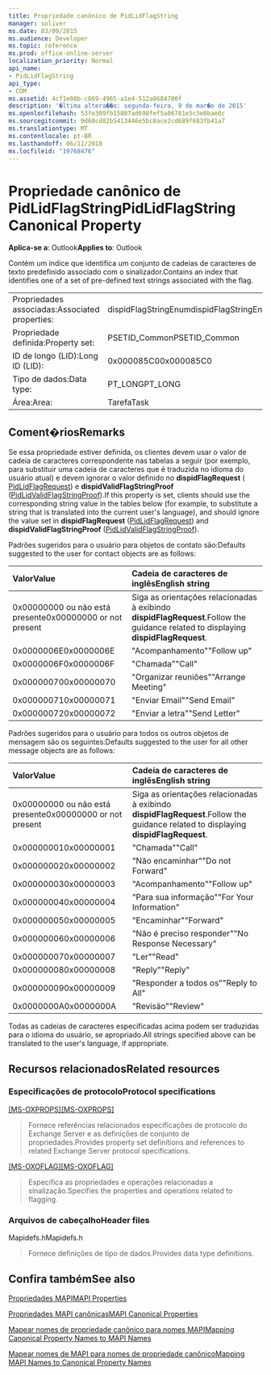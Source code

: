 ```yaml
---
title: Propriedade canônico de PidLidFlagString
manager: soliver
ms.date: 03/09/2015
ms.audience: Developer
ms.topic: reference
ms.prod: office-online-server
localization_priority: Normal
api_name:
- PidLidFlagString
api_type:
- COM
ms.assetid: 4cf1e08b-c869-4965-a1e4-512a0684700f
description: '�ltima altera��o: segunda-feira, 9 de mar�o de 2015'
ms.openlocfilehash: 53fe309fb15807ad698fef5a06781e5c3e0bae0c
ms.sourcegitcommit: 9d60cd82b5413446e5bc8ace2cd689f683fb41a7
ms.translationtype: MT
ms.contentlocale: pt-BR
ms.lasthandoff: 06/11/2018
ms.locfileid: "19768476"
---
```

# <a name="pidlidflagstring-canonical-property"></a><span data-ttu-id="b2f45-103">Propriedade canônico de PidLidFlagString</span><span class="sxs-lookup"><span data-stu-id="b2f45-103">PidLidFlagString Canonical Property</span></span>

  
  
<span data-ttu-id="b2f45-104">**Aplica-se a**: Outlook</span><span class="sxs-lookup"><span data-stu-id="b2f45-104">**Applies to**: Outlook</span></span> 
  
<span data-ttu-id="b2f45-105">Contém um índice que identifica um conjunto de cadeias de caracteres de texto predefinido associado com o sinalizador.</span><span class="sxs-lookup"><span data-stu-id="b2f45-105">Contains an index that identifies one of a set of pre-defined text strings associated with the flag.</span></span>
  
|||
|:-----|:-----|
|<span data-ttu-id="b2f45-106">Propriedades associadas:</span><span class="sxs-lookup"><span data-stu-id="b2f45-106">Associated properties:</span></span>  <br/> |<span data-ttu-id="b2f45-107">dispidFlagStringEnum</span><span class="sxs-lookup"><span data-stu-id="b2f45-107">dispidFlagStringEnum</span></span>  <br/> |
|<span data-ttu-id="b2f45-108">Propriedade definida:</span><span class="sxs-lookup"><span data-stu-id="b2f45-108">Property set:</span></span>  <br/> |<span data-ttu-id="b2f45-109">PSETID_Common</span><span class="sxs-lookup"><span data-stu-id="b2f45-109">PSETID_Common</span></span>  <br/> |
|<span data-ttu-id="b2f45-110">ID de longo (LID):</span><span class="sxs-lookup"><span data-stu-id="b2f45-110">Long ID (LID):</span></span>  <br/> |<span data-ttu-id="b2f45-111">0x000085C0</span><span class="sxs-lookup"><span data-stu-id="b2f45-111">0x000085C0</span></span>  <br/> |
|<span data-ttu-id="b2f45-112">Tipo de dados:</span><span class="sxs-lookup"><span data-stu-id="b2f45-112">Data type:</span></span>  <br/> |<span data-ttu-id="b2f45-113">PT_LONG</span><span class="sxs-lookup"><span data-stu-id="b2f45-113">PT_LONG</span></span>  <br/> |
|<span data-ttu-id="b2f45-114">Área:</span><span class="sxs-lookup"><span data-stu-id="b2f45-114">Area:</span></span>  <br/> |<span data-ttu-id="b2f45-115">Tarefa</span><span class="sxs-lookup"><span data-stu-id="b2f45-115">Task</span></span>  <br/> |
   
## <a name="remarks"></a><span data-ttu-id="b2f45-116">Coment�rios</span><span class="sxs-lookup"><span data-stu-id="b2f45-116">Remarks</span></span>

<span data-ttu-id="b2f45-117">Se essa propriedade estiver definida, os clientes devem usar o valor de cadeia de caracteres correspondente nas tabelas a seguir (por exemplo, para substituir uma cadeia de caracteres que é traduzida no idioma do usuário atual) e devem ignorar o valor definido no **dispidFlagRequest** ([ PidLidFlagRequest](pidlidflagrequest-canonical-property.md)) e **dispidValidFlagStringProof** ([PidLidValidFlagStringProof](pidlidvalidflagstringproof-canonical-property.md)).</span><span class="sxs-lookup"><span data-stu-id="b2f45-117">If this property is set, clients should use the corresponding string value in the tables below (for example, to substitute a string that is translated into the current user's language), and should ignore the value set in **dispidFlagRequest** ([PidLidFlagRequest](pidlidflagrequest-canonical-property.md)) and **dispidValidFlagStringProof** ([PidLidValidFlagStringProof](pidlidvalidflagstringproof-canonical-property.md)).</span></span> 
  
<span data-ttu-id="b2f45-118">Padrões sugeridos para o usuário para objetos de contato são:</span><span class="sxs-lookup"><span data-stu-id="b2f45-118">Defaults suggested to the user for contact objects are as follows:</span></span>
  
|<span data-ttu-id="b2f45-119">**Valor**</span><span class="sxs-lookup"><span data-stu-id="b2f45-119">**Value**</span></span>|<span data-ttu-id="b2f45-120">**Cadeia de caracteres de inglês**</span><span class="sxs-lookup"><span data-stu-id="b2f45-120">**English string**</span></span>|
|:-----|:-----|
|<span data-ttu-id="b2f45-121">0x00000000 ou não está presente</span><span class="sxs-lookup"><span data-stu-id="b2f45-121">0x00000000 or not present</span></span>  <br/> | <span data-ttu-id="b2f45-122">Siga as orientações relacionadas à exibindo **dispidFlagRequest**.</span><span class="sxs-lookup"><span data-stu-id="b2f45-122">Follow the guidance related to displaying **dispidFlagRequest**.</span></span>  <br/> |
|<span data-ttu-id="b2f45-123">0x0000006E</span><span class="sxs-lookup"><span data-stu-id="b2f45-123">0x0000006E</span></span>  <br/> |<span data-ttu-id="b2f45-124">"Acompanhamento"</span><span class="sxs-lookup"><span data-stu-id="b2f45-124">"Follow up"</span></span>  <br/> |
|<span data-ttu-id="b2f45-125">0x0000006F</span><span class="sxs-lookup"><span data-stu-id="b2f45-125">0x0000006F</span></span>  <br/> |<span data-ttu-id="b2f45-126">"Chamada"</span><span class="sxs-lookup"><span data-stu-id="b2f45-126">"Call"</span></span>  <br/> |
|<span data-ttu-id="b2f45-127">0x00000070</span><span class="sxs-lookup"><span data-stu-id="b2f45-127">0x00000070</span></span>  <br/> |<span data-ttu-id="b2f45-128">"Organizar reuniões"</span><span class="sxs-lookup"><span data-stu-id="b2f45-128">"Arrange Meeting"</span></span>  <br/> |
|<span data-ttu-id="b2f45-129">0x00000071</span><span class="sxs-lookup"><span data-stu-id="b2f45-129">0x00000071</span></span>  <br/> |<span data-ttu-id="b2f45-130">"Enviar Email"</span><span class="sxs-lookup"><span data-stu-id="b2f45-130">"Send Email"</span></span>  <br/> |
|<span data-ttu-id="b2f45-131">0x00000072</span><span class="sxs-lookup"><span data-stu-id="b2f45-131">0x00000072</span></span>  <br/> |<span data-ttu-id="b2f45-132">"Enviar a letra"</span><span class="sxs-lookup"><span data-stu-id="b2f45-132">"Send Letter"</span></span>  <br/> |
   
<span data-ttu-id="b2f45-133">Padrões sugeridos para o usuário para todos os outros objetos de mensagem são os seguintes:</span><span class="sxs-lookup"><span data-stu-id="b2f45-133">Defaults suggested to the user for all other message objects are as follows:</span></span>
  
|<span data-ttu-id="b2f45-134">**Valor**</span><span class="sxs-lookup"><span data-stu-id="b2f45-134">**Value**</span></span>|<span data-ttu-id="b2f45-135">**Cadeia de caracteres de inglês**</span><span class="sxs-lookup"><span data-stu-id="b2f45-135">**English string**</span></span>|
|:-----|:-----|
|<span data-ttu-id="b2f45-136">0x00000000 ou não está presente</span><span class="sxs-lookup"><span data-stu-id="b2f45-136">0x00000000 or not present</span></span>  <br/> | <span data-ttu-id="b2f45-137">Siga as orientações relacionadas à exibindo **dispidFlagRequest**.</span><span class="sxs-lookup"><span data-stu-id="b2f45-137">Follow the guidance related to displaying **dispidFlagRequest**.</span></span>  <br/> |
|<span data-ttu-id="b2f45-138">0x00000001</span><span class="sxs-lookup"><span data-stu-id="b2f45-138">0x00000001</span></span>  <br/> |<span data-ttu-id="b2f45-139">"Chamada"</span><span class="sxs-lookup"><span data-stu-id="b2f45-139">"Call"</span></span>  <br/> |
|<span data-ttu-id="b2f45-140">0x00000002</span><span class="sxs-lookup"><span data-stu-id="b2f45-140">0x00000002</span></span>  <br/> |<span data-ttu-id="b2f45-141">"Não encaminhar"</span><span class="sxs-lookup"><span data-stu-id="b2f45-141">"Do not Forward"</span></span>  <br/> |
|<span data-ttu-id="b2f45-142">0x00000003</span><span class="sxs-lookup"><span data-stu-id="b2f45-142">0x00000003</span></span>  <br/> |<span data-ttu-id="b2f45-143">"Acompanhamento"</span><span class="sxs-lookup"><span data-stu-id="b2f45-143">"Follow up"</span></span>  <br/> |
|<span data-ttu-id="b2f45-144">0x00000004</span><span class="sxs-lookup"><span data-stu-id="b2f45-144">0x00000004</span></span>  <br/> |<span data-ttu-id="b2f45-145">"Para sua informação"</span><span class="sxs-lookup"><span data-stu-id="b2f45-145">"For Your Information"</span></span>  <br/> |
|<span data-ttu-id="b2f45-146">0x00000005</span><span class="sxs-lookup"><span data-stu-id="b2f45-146">0x00000005</span></span>  <br/> |<span data-ttu-id="b2f45-147">"Encaminhar"</span><span class="sxs-lookup"><span data-stu-id="b2f45-147">"Forward"</span></span>  <br/> |
|<span data-ttu-id="b2f45-148">0x00000006</span><span class="sxs-lookup"><span data-stu-id="b2f45-148">0x00000006</span></span>  <br/> |<span data-ttu-id="b2f45-149">"Não é preciso responder"</span><span class="sxs-lookup"><span data-stu-id="b2f45-149">"No Response Necessary"</span></span>  <br/> |
|<span data-ttu-id="b2f45-150">0x00000007</span><span class="sxs-lookup"><span data-stu-id="b2f45-150">0x00000007</span></span>  <br/> |<span data-ttu-id="b2f45-151">"Ler"</span><span class="sxs-lookup"><span data-stu-id="b2f45-151">"Read"</span></span>  <br/> |
|<span data-ttu-id="b2f45-152">0x00000008</span><span class="sxs-lookup"><span data-stu-id="b2f45-152">0x00000008</span></span>  <br/> |<span data-ttu-id="b2f45-153">"Reply"</span><span class="sxs-lookup"><span data-stu-id="b2f45-153">"Reply"</span></span>  <br/> |
|<span data-ttu-id="b2f45-154">0x00000009</span><span class="sxs-lookup"><span data-stu-id="b2f45-154">0x00000009</span></span>  <br/> |<span data-ttu-id="b2f45-155">"Responder a todos os"</span><span class="sxs-lookup"><span data-stu-id="b2f45-155">"Reply to All"</span></span>  <br/> |
|<span data-ttu-id="b2f45-156">0x0000000A</span><span class="sxs-lookup"><span data-stu-id="b2f45-156">0x0000000A</span></span>  <br/> |<span data-ttu-id="b2f45-157">"Revisão"</span><span class="sxs-lookup"><span data-stu-id="b2f45-157">"Review"</span></span>  <br/> |
   
<span data-ttu-id="b2f45-158">Todas as cadeias de caracteres especificadas acima podem ser traduzidas para o idioma do usuário, se apropriado.</span><span class="sxs-lookup"><span data-stu-id="b2f45-158">All strings specified above can be translated to the user's language, if appropriate.</span></span>
  
## <a name="related-resources"></a><span data-ttu-id="b2f45-159">Recursos relacionados</span><span class="sxs-lookup"><span data-stu-id="b2f45-159">Related resources</span></span>

### <a name="protocol-specifications"></a><span data-ttu-id="b2f45-160">Especificações de protocolo</span><span class="sxs-lookup"><span data-stu-id="b2f45-160">Protocol specifications</span></span>

<span data-ttu-id="b2f45-161">[[MS-OXPROPS]](http://msdn.microsoft.com/library/f6ab1613-aefe-447d-a49c-18217230b148%28Office.15%29.aspx)</span><span class="sxs-lookup"><span data-stu-id="b2f45-161">[[MS-OXPROPS]](http://msdn.microsoft.com/library/f6ab1613-aefe-447d-a49c-18217230b148%28Office.15%29.aspx)</span></span>
  
> <span data-ttu-id="b2f45-162">Fornece referências relacionados especificações de protocolo do Exchange Server e as definições de conjunto de propriedades.</span><span class="sxs-lookup"><span data-stu-id="b2f45-162">Provides property set definitions and references to related Exchange Server protocol specifications.</span></span>
    
<span data-ttu-id="b2f45-163">[[MS-OXOFLAG]](http://msdn.microsoft.com/library/f1e50be4-ed30-4c2a-b5cb-8ff3aaaf9b91%28Office.15%29.aspx)</span><span class="sxs-lookup"><span data-stu-id="b2f45-163">[[MS-OXOFLAG]](http://msdn.microsoft.com/library/f1e50be4-ed30-4c2a-b5cb-8ff3aaaf9b91%28Office.15%29.aspx)</span></span>
  
> <span data-ttu-id="b2f45-164">Especifica as propriedades e operações relacionadas a sinalização.</span><span class="sxs-lookup"><span data-stu-id="b2f45-164">Specifies the properties and operations related to flagging.</span></span>
    
### <a name="header-files"></a><span data-ttu-id="b2f45-165">Arquivos de cabeçalho</span><span class="sxs-lookup"><span data-stu-id="b2f45-165">Header files</span></span>

<span data-ttu-id="b2f45-166">Mapidefs.h</span><span class="sxs-lookup"><span data-stu-id="b2f45-166">Mapidefs.h</span></span>
  
> <span data-ttu-id="b2f45-167">Fornece definições de tipo de dados.</span><span class="sxs-lookup"><span data-stu-id="b2f45-167">Provides data type definitions.</span></span>
    
## <a name="see-also"></a><span data-ttu-id="b2f45-168">Confira também</span><span class="sxs-lookup"><span data-stu-id="b2f45-168">See also</span></span>



[<span data-ttu-id="b2f45-169">Propriedades MAPI</span><span class="sxs-lookup"><span data-stu-id="b2f45-169">MAPI Properties</span></span>](mapi-properties.md)
  
[<span data-ttu-id="b2f45-170">Propriedades MAPI canônicas</span><span class="sxs-lookup"><span data-stu-id="b2f45-170">MAPI Canonical Properties</span></span>](mapi-canonical-properties.md)
  
[<span data-ttu-id="b2f45-171">Mapear nomes de propriedade canônico para nomes MAPI</span><span class="sxs-lookup"><span data-stu-id="b2f45-171">Mapping Canonical Property Names to MAPI Names</span></span>](mapping-canonical-property-names-to-mapi-names.md)
  
[<span data-ttu-id="b2f45-172">Mapear nomes de MAPI para nomes de propriedade canônico</span><span class="sxs-lookup"><span data-stu-id="b2f45-172">Mapping MAPI Names to Canonical Property Names</span></span>](mapping-mapi-names-to-canonical-property-names.md)

